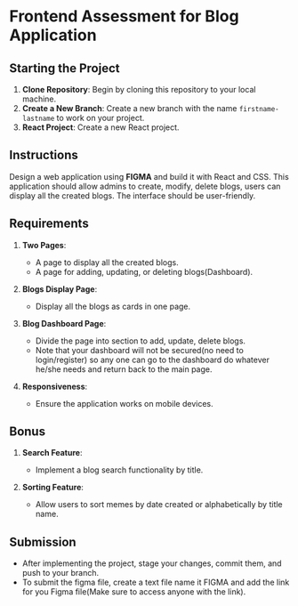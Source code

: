 # Frontend Assessment for Blog Application

## Starting the Project

1. **Clone Repository**: Begin by cloning this repository to your local machine.
2. **Create a New Branch**: Create a new branch with the name `firstname-lastname` to work on your project.
3. **React Project**: Create a new React project.

## Instructions

Design a web application using **FIGMA** and build it with React and CSS. This application should allow admins to create, modify, delete blogs, users can display all the created blogs. The interface should be user-friendly.

## Requirements

1. **Two Pages**:

   - A page to display all the created blogs.
   - A page for adding, updating, or deleting blogs(Dashboard).

2. **Blogs Display Page**:

   - Display all the blogs as cards in one page.

3. **Blog Dashboard Page**:

   - Divide the page into section to add, update, delete blogs.
   - Note that your dashboard will not be secured(no need to login/register) so any one can go to the dashboard do whatever he/she needs and return back to the main page.

4. **Responsiveness**:

   - Ensure the application works on mobile devices.

## Bonus

1. **Search Feature**:

   - Implement a blog search functionality by title.

2. **Sorting Feature**:
   - Allow users to sort memes by date created or alphabetically by title name.

## Submission

- After implementing the project, stage your changes, commit them, and push to your branch.
- To submit the figma file, create a text file name it FIGMA and add the link for you Figma file(Make sure to access anyone with the link).
